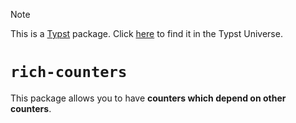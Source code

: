> [!NOTE]
> This is a [Typst](https://typst.app/) package. Click [here](https://typst.app/universe/package/rich-counters/) to find it in the Typst Universe.

# `rich-counters`

This package allows you to have **counters which depend on other counters**.
